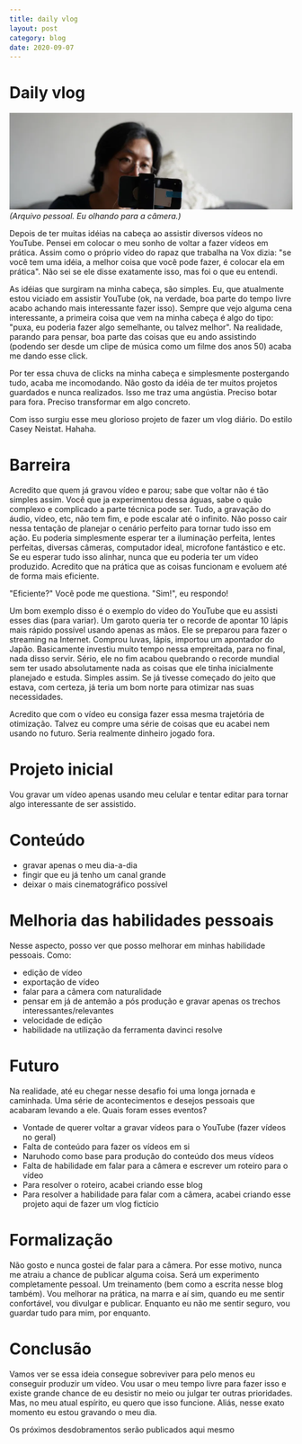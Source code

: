 ```yaml
---
title: daily vlog
layout: post
category: blog
date: 2020-09-07
---
```


# Daily vlog

![daily vlog](post-003-cover.webp)
*(Arquivo pessoal. Eu olhando para a câmera.)*

Depois de ter muitas idéias na cabeça ao assistir diversos vídeos no YouTube. Pensei em colocar o meu sonho de voltar a fazer vídeos em prática. Assim como o próprio vídeo do rapaz que trabalha na Vox dizia: "se você tem uma idéia, a melhor coisa que você pode fazer, é colocar ela em prática". Não sei se ele disse exatamente isso, mas foi o que eu entendi.

As idéias que surgiram na minha cabeça, são simples. Eu, que atualmente estou viciado em assistir YouTube (ok, na verdade, boa parte do tempo livre acabo achando mais interessante fazer isso). Sempre que vejo alguma cena interessante, a primeira coisa que vem na minha cabeça é algo do tipo: "puxa, eu poderia fazer algo semelhante, ou talvez melhor". Na realidade, parando para pensar, boa parte das coisas que eu ando assistindo (podendo ser desde um clipe de música como um filme dos anos 50) acaba me dando esse click.

Por ter essa chuva de clicks na minha cabeça e simplesmente postergando tudo, acaba me incomodando. Não gosto da idéia de ter muitos projetos guardados e nunca realizados. Isso me traz uma angústia. Preciso botar para fora. Preciso transformar em algo concreto. 

Com isso surgiu esse meu glorioso projeto de fazer um vlog diário. Do estilo Casey Neistat. Hahaha.

# Barreira

Acredito que quem já gravou vídeo e parou; sabe que voltar não é tão simples assim. Você que ja experimentou dessa águas, sabe o quão complexo e complicado a parte técnica pode ser. Tudo, a gravação do áudio, vídeo, etc, não tem fim, e pode escalar até o infinito. Não posso cair nessa tentação de planejar o cenário perfeito para tornar tudo isso em ação. Eu poderia simplesmente esperar ter a iluminação perfeita, lentes perfeitas, diversas câmeras, computador ideal, microfone fantástico e etc. Se eu esperar tudo isso alinhar, nunca que eu poderia ter um vídeo produzido. Acredito que na prática que as coisas funcionam e evoluem até de forma mais eficiente.

"Eficiente?" Você pode me questiona. "Sim!", eu respondo!

Um bom exemplo disso é o exemplo do vídeo do YouTube que eu assisti esses dias (para variar). Um garoto queria ter o recorde de apontar 10 lápis mais rápido possível usando apenas as mãos. Ele se preparou para fazer o streaming na Internet. Comprou luvas, lápis, importou um apontador do Japão. Basicamente investiu muito tempo nessa empreitada, para no final, nada disso servir. Sério, ele no fim acabou quebrando o recorde mundial sem ter usado absolutamente nada as coisas que ele tinha inicialmente planejado e estuda. Simples assim. Se já tivesse começado do jeito que estava, com certeza, já teria um bom norte para otimizar nas suas necessidades.

Acredito que com o vídeo eu consiga fazer essa mesma trajetória de otimização. Talvez eu compre uma série de coisas que eu acabei nem usando no futuro. Seria realmente dinheiro jogado fora.

# Projeto inicial

Vou gravar um vídeo apenas usando meu celular e tentar editar para tornar algo interessante de ser assistido.

# Conteúdo

- gravar apenas o meu dia-a-dia
- fingir que eu já tenho um canal grande
- deixar o mais cinematográfico possível

# Melhoria das habilidades pessoais

Nesse aspecto, posso ver que posso melhorar em minhas habilidade pessoais. Como:
- edição de vídeo
- exportação de vídeo
- falar para a câmera com naturalidade
- pensar em já de antemão a pós produção e gravar apenas os trechos interessantes/relevantes
- velocidade de edição
- habilidade na utilização da ferramenta davinci resolve

# Futuro

Na realidade, até eu chegar nesse desafio foi uma longa jornada e caminhada. Uma série de acontecimentos e desejos pessoais que acabaram levando a ele. Quais foram esses eventos?
 
 - Vontade de querer voltar a gravar vídeos para o YouTube (fazer vídeos no geral)
 - Falta de conteúdo para fazer os vídeos em si
 - Naruhodo como base para produção do conteúdo dos meus vídeos
 - Falta de habilidade em falar para a câmera e escrever um roteiro para o vídeo
 - Para resolver o roteiro, acabei criando esse blog
 - Para resolver a habilidade para falar com a câmera, acabei criando esse projeto aqui de fazer um vlog fictício

# Formalização 

Não gosto e nunca gostei de falar para a câmera. Por esse motivo, nunca me atraiu a chance de publicar alguma coisa. Será um experimento completamente pessoal. Um treinamento (bem como a escrita nesse blog também). Vou melhorar na prática, na marra e aí sim, quando eu me sentir confortável, vou divulgar e publicar. Enquanto eu não me sentir seguro, vou guardar tudo para mim, por enquanto.

# Conclusão

Vamos ver se essa ideia consegue sobreviver para pelo menos eu conseguir produzir um vídeo. Vou usar o meu tempo livre para fazer isso e existe grande chance de eu desistir no meio ou julgar ter outras prioridades. Mas, no meu atual espírito, eu quero que isso funcione. Aliás, nesse exato momento eu estou gravando o meu dia.

Os próximos desdobramentos serão publicados aqui mesmo



